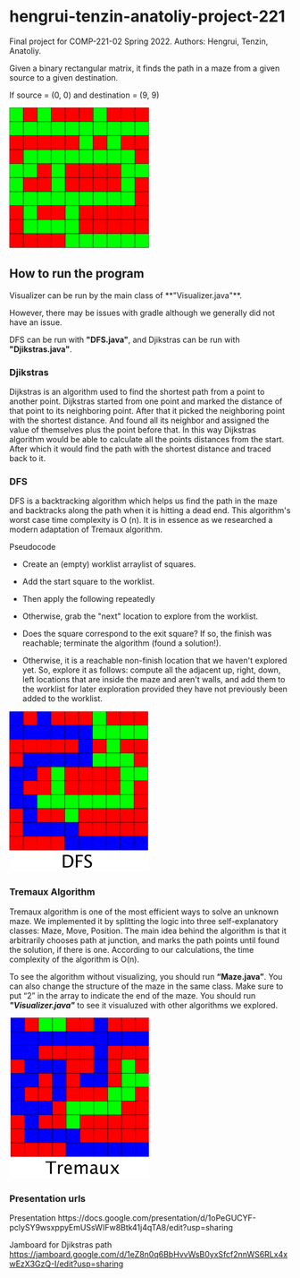 # hengrui-tenzin-anatoliy-project-221
Final project for COMP-221-02 Spring 2022. Authors: Hengrui, Tenzin, Anatoliy.

Given a binary rectangular matrix, it finds the path in a maze from a given source to a given destination.

 If source = (0, 0) and destination = (9, 9)

<img src= "https://github.com/acheredn/hengrui-tenzin-anatoliy-project-221/blob/main/Screen%20Shot%202022-05-02%20at%201.06.05%20AM.png" width=250><br>

<h2> How to run the program </h2>
Visualizer can be run by the main class of **"Visualizer.java"**. 

However, there may be issues with gradle although we generally did not have an issue.

DFS can be run with **"DFS.java"**, and Djikstras can be run with **"Djikstras.java"**. 

<h3> Djikstras </h3>

Dijkstras is an algorithm used to find the shortest path from a point to another point. Dijkstras started from one point and marked the distance of that point to its neighboring point. After that it picked the neighboring point with the shortest distance. And found all its neighbor and assigned the value of themselves plus the point before that. In this way Dijkstras algorithm would be able to calculate all the points distances from the start. After which it would find the path with the shortest distance and traced back to it.

<h3> DFS </h3>
DFS is a backtracking algorithm which helps us find the path in the maze and backtracks along the path when it is hitting a dead end.
This algorithm's worst case time complexity is O (n). It is in essence as we researched a modern adaptation of Tremaux algorithm.

 Pseudocode
 
 * Create an (empty) worklist arraylist of squares.
 
 * Add the start square to the worklist. 
 
 * Then apply the following repeatedly
 
 
 * Otherwise, grab the "next" location to explore from the worklist. 
 
 * Does the square correspond to the exit square? If so, the finish was reachable; terminate the algorithm (found a solution!).
 
 * Otherwise, it is a reachable non-finish location that we haven't explored yet. So, explore it as follows:
 compute all the adjacent up, right, down, left locations that are inside the maze and aren't walls, and
 add them to the worklist for later exploration provided they have not previously been added to the worklist.
 

<img src= "https://github.com/acheredn/hengrui-tenzin-anatoliy-project-221/blob/main/DFS.png" width=250><br>

<h3>Tremaux Algorithm</h3>

Tremaux algorithm is one of the most efficient ways to solve an unknown maze. We implemented it by splitting the logic into three self-explanatory classes: Maze, Move, Position. The main idea behind the algorithm is that it arbitrarily chooses path at junction, and marks the path points until found the solution, if there is one. According to our calculations, the time complexity of the algorithm is O(n).

To see the algorithm without visualizing, you should run **“Maze.java”**.  You can also change the structure of the maze in the same class. Make sure to put “2” in the array to indicate the end of the maze. You should run ***"Visualizer.java"*** to see it visualuzed with other algorithms we explored.

<img src= "https://github.com/acheredn/hengrui-tenzin-anatoliy-project-221/blob/main/Tremaux.png" width=250><br>

<h3> Presentation urls </h3>
Presentation
https://docs.google.com/presentation/d/1oPeGUCYF-pclySY9wsxppyEmUSsWIFw8Btk41j4qTA8/edit?usp=sharing

Jamboard for Djikstras path
https://jamboard.google.com/d/1eZ8n0q6BbHvvWsB0yxSfcf2nnWS6RLx4xwEzX3GzQ-I/edit?usp=sharing
